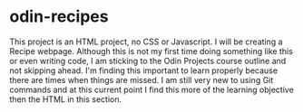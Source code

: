 # odin-recipes
This project is an HTML project, no CSS or Javascript. 
I will be creating a Recipe webpage. Although this is not my first time doing something like this or even writing code, I am sticking to the Odin Projects course outline and not skipping ahead. I'm finding this important to learn properly because there are times when things are missed. I am still very new to using Git commands and at this current point I find this more of the learning objective then the HTML in this section. 